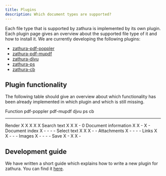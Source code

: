 ```yaml
---
title: Plugins
description: Which document types are supported?
---
```


Each file type that is supported by zathura is implemented by its own plugin.
Each plugin page gives an overview about the supported file type of it and how
to install it. We are currently developing the following plugins:

* [zathura-pdf-poppler](zathura-pdf-poppler)
* [zathura-pdf-mupdf](zathura-pdf-mupdf)
* [zathura-djvu](zathura-djvu)
* [zathura-ps](zathura-ps)
* [zathura-cb](zathura-cb)

## Plugin functionality

The following table should give an overview about which functionality has been
already implemented in which plugin and which is still missing.

Function                pdf-poppler pdf-mupdf djvu  ps cb
--------                ----------- --------- ----- -- --
Render                  X           X         X     X  X
Search text             X           X         X     -  0
Document information    X           X         -     X  -
Document index          X           -         -     -  -
Select text             X           X         X     -  -
Attachments             X           -         -     -  -
Links                   X           X         -     -  -
Images                  X           -         -     -  -
Save                    X           -         X     X  -

## Development guide
We have written a short guide which explains how to write a new plugin for
zathura. You can find it [here](development).
